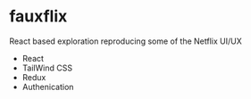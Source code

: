 # fauxflix
React based exploration reproducing some of the Netflix UI/UX

- React
- TailWind CSS
- Redux
- Authenication